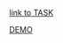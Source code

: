 [link to TASK](https://ahurov.notion.site/Vue-js-test-Breaking-Bad-83d9b9b2c414410e80e14ee2ea37562e)

[DEMO](https://ernestofernandezua.github.io/react_breaking_bad/)